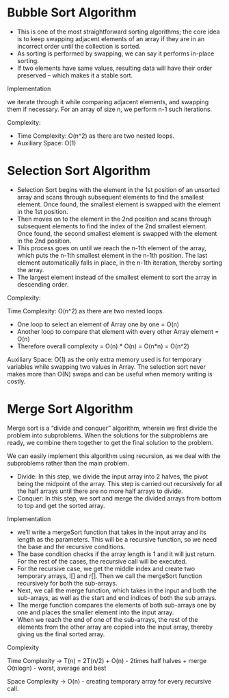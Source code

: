 # **Bubble Sort Algorithm**

* This is one of the most straightforward sorting algorithms; the core idea is to keep swapping adjacent elements of an array if they are in an incorrect order until the collection is sorted.
* As sorting is performed by swapping, we can say it performs in-place sorting.
* If two elements have same values, resulting data will have their order preserved – which makes it a stable sort.

Implementation

we iterate through it while comparing adjacent elements, and swapping them if necessary. For an array of size n, we perform n-1 such iterations.

Complexity:

* Time Complexity: O(n^2) as there are two nested loops.
* Auxiliary Space: O(1)

# **Selection Sort Algorithm**

* Selection Sort begins with the element in the 1st position of an unsorted array and scans through subsequent elements to find the smallest element. Once found, the smallest element is swapped with the element in the 1st position.
* Then moves on to the element in the 2nd position and scans through subsequent elements to find the index of the 2nd smallest element. Once found, the second smallest element is swapped with the element in the 2nd position.
* This process goes on until we reach the n-1th element of the array, which puts the n-1th smallest element in the n-1th position. The last element automatically falls in place, in the n-1th iteration, thereby sorting the array.
* The largest element instead of the smallest element to sort the array in descending order.

Complexity:

Time Complexity: O(n^2) as there are two nested loops.

* One loop to select an element of Array one by one = O(n)
* Another loop to compare that element with every other Array element = O(n)
* Therefore overall complexity = O(n) * O(n) = O(n*n) = O(n^2)

Auxiliary Space: O(1) as the only extra memory used is for temporary variables while swapping two values in Array. The selection sort never makes more than O(N) swaps and can be useful when memory writing is costly.

# **Merge Sort Algorithm**

Merge sort is a “divide and conquer” algorithm, wherein we first divide the problem into subproblems. When the solutions for the subproblems are ready, we combine them together to get the final solution to the problem.

We can easily implement this algorithm using recursion, as we deal with the subproblems rather than the main problem.

* Divide: In this step, we divide the input array into 2 halves, the pivot being the midpoint of the array. This step is carried out recursively for all the half arrays until there are no more half arrays to divide.
* Conquer: In this step, we sort and merge the divided arrays from bottom to top and get the sorted array.

Implementation 

* we’ll write a mergeSort function that takes in the input array and its length as the parameters. This will be a recursive function, so we need the base and the recursive conditions.
* The base condition checks if the array length is 1 and it will just return. For the rest of the cases, the recursive call will be executed.
* For the recursive case, we get the middle index and create two temporary arrays, l[] and r[]. Then we call the mergeSort function recursively for both the sub-arrays.
* Next, we call the merge function, which takes in the input and both the sub-arrays, as well as the start and end indices of both the sub arrays.
* The merge function compares the elements of both sub-arrays one by one and places the smaller element into the input array.
* When we reach the end of one of the sub-arrays, the rest of the elements from the other array are copied into the input array, thereby giving us the final sorted array.

Complexity

Time Complexity -> T(n) = 2T(n/2) + O(n) - 2times half halves + merge
                    O(nlogn) - worst, average and best

Space Complexity -> O(n) - creating temporary array for every recursive call. 